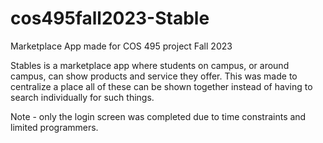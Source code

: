 # cos495fall2023-Stable
Marketplace App made for COS 495 project Fall 2023

Stables is a marketplace app where students on campus, or around campus,
can show products and service they offer. This was made to centralize a place
all of these can be shown together instead of having to search individually for such things.

Note - only the login screen was completed due to time constraints and limited programmers.
